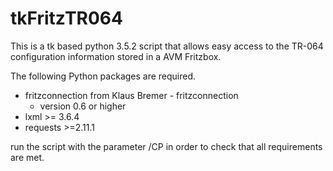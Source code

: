 # tkFritzTR064
This is a tk based python 3.5.2 script that allows easy access to the TR-064 configuration information stored in a AVM Fritzbox.

The following Python packages are required.
- fritzconnection from Klaus Bremer - fritzconnection
  - version 0.6 or higher
- lxml >= 3.6.4
- requests >=2.11.1 

run the script with the parameter /CP in order to check that all requirements are met.

